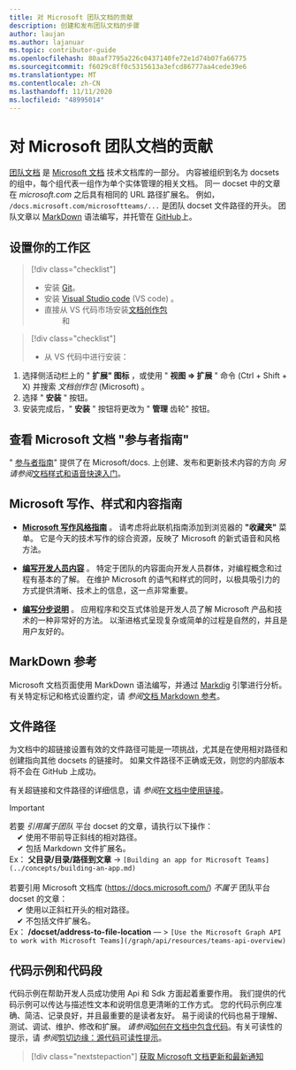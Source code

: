 ```yaml
---
title: 对 Microsoft 团队文档的贡献
description: 创建和发布团队文档的步骤
author: laujan
ms.author: lajanuar
ms.topic: contributor-guide
ms.openlocfilehash: 80aaf7795a226c0437140fe72e1d74b07fa66775
ms.sourcegitcommit: f6029c8ff0c5315613a3efcd86777aa4cede39e6
ms.translationtype: MT
ms.contentlocale: zh-CN
ms.lasthandoff: 11/11/2020
ms.locfileid: "48995014"
---
```

# <a name="contributing-to-microsoft-teams-documentation"></a>对 Microsoft 团队文档的贡献

[团队文档](/microsoftteams/platform/overview) 是 [Microsoft 文档](https://docs.microsoft.com/) 技术文档库的一部分。 内容被组织到名为 docsets 的组中，每个组代表一组作为单个实体管理的相关文档。 同一 docset 中的文章在 *<span></span> microsoft.com* 之后具有相同的 URL 路径扩展名。  例如，  `/docs.microsoft.com/microsoftteams/...`   是团队 docset 文件路径的开头。 团队文章以  [MarkDown](#markdown-reference) 语法编写，并托管在 [GitHub](https://github.com/MicrosoftDocs/msteams-docs/tree/master/msteams-platform)上。

## <a name="set-up-your-workspace"></a>设置你的工作区

> [!div class="checklist"]
>
> * 安装 [Git](https://git-scm.com/book/en/v2/Getting-Started-Installing-Git)。
> * 安装 [Visual Studio code](https://code.visualstudio.com/) (VS code) 。
> * 直接从 VS 代码市场安装[文档创作包](https://marketplace.visualstudio.com/items?itemName=docsmsft.docs-authoring-pack)
<br>&emsp;&emsp; 和

> [!div class="checklist"]
>
> * 从 VS 代码中进行安装：

   1. 选择侧活动栏上的 " **扩展" 图标** ，或使用 " **视图 => 扩展** " 命令 (Ctrl + Shift + X) 并搜索 *文档创作包* (Microsoft) 。
   1. 选择 " **安装** " 按钮。
   1. 安装完成后，" **安装** " 按钮将更改为 " **管理** 齿轮" 按钮。

## <a name="review-the-microsoft-docs-contributors-guide"></a>查看 Microsoft 文档 "参与者指南"

" [参与者指南](/contribute)" 提供了在 Microsoft/docs. 上创建、发布和更新技术内容的方向 *另请参阅*[文档样式和语音快速入门](/contribute/style-quick-start)。

## <a name="microsoft-writing-style-and-content-guides"></a>Microsoft 写作、样式和内容指南

* **[Microsoft 写作风格指南](/style-guide/welcome)** 。 请考虑将此联机指南添加到浏览器的 **"收藏夹"** 菜单。 它是今天的技术写作的综合资源，反映了 Microsoft 的新式语音和风格方法。

* **[编写开发人员内容](/style-guide/developer-content/)** 。 特定于团队的内容面向开发人员群体，对编程概念和过程有基本的了解。 在维护 Microsoft 的语气和样式的同时，以极具吸引力的方式提供清晰、技术上的信息，这一点非常重要。

* **[编写分步说明](/style-guide/procedures-instructions/writing-step-by-step-instructions)** 。 应用程序和交互式体验是开发人员了解 Microsoft 产品和技术的一种非常好的方法。 以渐进格式呈现复杂或简单的过程是自然的，并且是用户友好的。

## <a name="markdown-reference"></a>MarkDown 参考

 Microsoft 文档页面使用 MarkDown 语法编写，并通过 [Markdig](https://github.com/lunet-io/markdig) 引擎进行分析。 有关特定标记和格式设置约定，请 *参阅*[文档 Markdown 参考](/contribute/markdown-reference)。

## <a name="file-paths"></a>文件路径

为文档中的超链接设置有效的文件路径可能是一项挑战，尤其是在使用相对路径和创建指向其他 docsets 的链接时。  如果文件路径不正确或无效，则您的内部版本将不会在 GitHub 上成功。

有关超链接和文件路径的详细信息，请 *参阅*[在文档中使用链接](/contribute/how-to-write-links)。

>[!IMPORTANT]
> 若要 *引用属于团队* 平台 docset 的文章，请执行以下操作：<br>
> &emsp;&#x2714; 使用不带前导正斜线的相对路径。<br>
> &emsp;&#x2714; 包括 Markdown 文件扩展名。<br>
>Ex：  **父目录/目录/路径到文章** -> `[Building an app for Microsoft Teams](../concepts/building-an-app.md)` <br><br>
> 若要引用 Microsoft 文档库 (<https://docs.microsoft.com/>) *不属于* 团队平台 docset 的文章：<br>
> &emsp;&#x2714; 使用以正斜杠开头的相对路径。<br>
> &emsp;&#x2714; 不包括文件扩展名。 <br> Ex：  **/docset/address-to-file-location** — > `[Use the Microsoft Graph API to work with Microsoft Teams](/graph/api/resources/teams-api-overview)`
>

## <a name="code-samples-and-snippets"></a>代码示例和代码段

代码示例在帮助开发人员成功使用 Api 和 Sdk 方面起着重要作用。 我们提供的代码示例可以传达与描述性文本和说明信息更清晰的工作方式。 您的代码示例应准确、简洁、记录良好，并且最重要的是读者友好。 易于阅读的代码也易于理解、测试、调试、维护、修改和扩展。 *请参阅*[如何在文档中包含代码](/contribute/code-in-docs)。有关可读性的提示，请 *参阅*[剪切边缘：源代码可读性提示](/archive/msdn-magazine/2014/october/cutting-edge-source-code-readability-tips)。

> [!div class="nextstepaction"]
> [获取 Microsoft 文档更新和最新通知](/teamblog)
